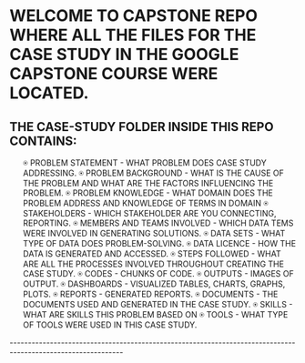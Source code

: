 <H1> WELCOME TO CAPSTONE REPO WHERE ALL THE FILES FOR THE CASE STUDY IN THE GOOGLE CAPSTONE COURSE WERE LOCATED. </H1>
<H2> THE CASE-STUDY FOLDER INSIDE THIS REPO CONTAINS: </H2>
<ul>
⍟ PROBLEM STATEMENT - WHAT PROBLEM DOES CASE STUDY ADDRESSING.
⍟ PROBLEM BACKGROUND - WHAT IS THE CAUSE OF THE PROBLEM AND WHAT ARE THE FACTORS INFLUENCING THE PROBLEM.
⍟ PROBLEM KNOWLEDGE - WHAT DOMAIN DOES THE PROBLEM ADDRESS AND KNOWLEDGE OF TERMS IN DOMAIN
⍟ STAKEHOLDERS - WHICH STAKEHOLDER ARE YOU CONNECTING, REPORTING.
⍟ MEMBERS AND TEAMS INVOLVED - WHICH DATA TEMS WERE INVOLVED IN GENERATING SOLUTIONS.
⍟ DATA SETS - WHAT TYPE OF DATA DOES PROBLEM-SOLVING.
⍟ DATA LICENCE - HOW THE DATA IS GENERATED AND ACCESSED.
⍟ STEPS FOLLOWED - WHAT ARE ALL THE PROCESSES INVOLVED THROUGHOUT CREATING THE CASE STUDY.
⍟ CODES - CHUNKS OF CODE.
⍟ OUTPUTS - IMAGES OF OUTPUT.
⍟ DASHBOARDS - VISUALIZED TABLES, CHARTS, GRAPHS, PLOTS.
⍟ REPORTS - GENERATED REPORTS.
⍟ DOCUMENTS - THE DOCUMENTS USED AND GENERATED IN THE CASE STUDY.
⍟ SKILLS - WHAT ARE SKILLS THIS PROBLEM BASED ON
⍟ TOOLS - WHAT TYPE OF TOOLS WERE USED IN THIS CASE STUDY.
</ul>
-------------------------------------------------------------------------------------------------------------
